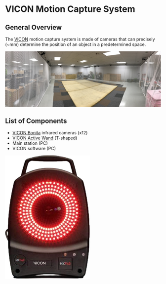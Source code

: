 # VICON Motion Capture System

## General Overview

The [VICON](https://www.vicon.com/ "VICON") motion capture system is made of cameras that can precisely \(~mm\) determine the position of an object in a predetermined space.

![](/assets/voliere.jpg)

## List of Components

* [VICON Bonita](https://www.vicon.com/products/archived-products/bonita "VICON Bonita") infrared cameras \(x12\)
* [VICON Active Wand](https://www.vicon.com/products/vicon-devices/calibration "VICON Active Wand") \(T-shaped\)
* Main station \(PC\)
* VICON software \(PC\)

![](/assets/vicon.png)

